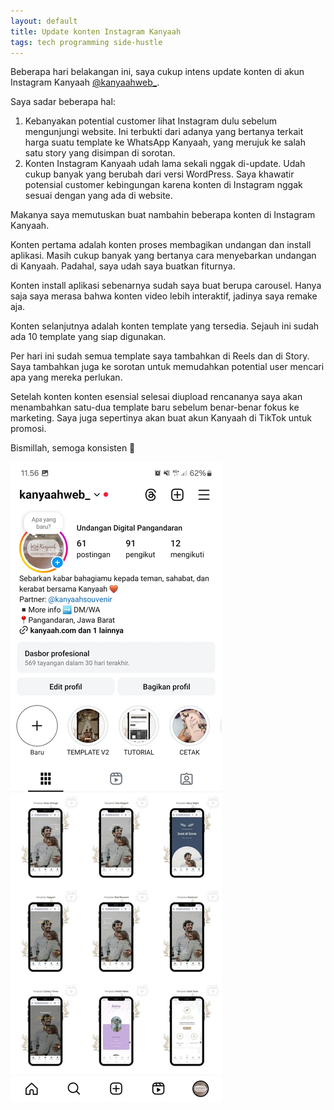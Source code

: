 ```yaml
---
layout: default
title: Update konten Instagram Kanyaah
tags: tech programming side-hustle
---
```


Beberapa hari belakangan ini, saya cukup intens update konten di akun Instagram Kanyaah [@kanyaahweb_](https://instagram.com/kanyaahweb_).

Saya sadar beberapa hal:
1. Kebanyakan potential customer lihat Instagram dulu sebelum mengunjungi website. Ini terbukti dari adanya yang bertanya terkait harga suatu template ke WhatsApp Kanyaah, yang merujuk ke salah satu story yang disimpan di sorotan.
2. Konten Instagram Kanyaah udah lama sekali nggak di-update. Udah cukup banyak yang berubah dari versi WordPress. Saya khawatir potensial customer kebingungan karena konten di Instagram nggak sesuai dengan yang ada di website.

Makanya saya memutuskan buat nambahin beberapa konten di Instagram Kanyaah.

Konten pertama adalah konten proses membagikan undangan dan install aplikasi. Masih cukup banyak yang bertanya cara menyebarkan undangan di Kanyaah. Padahal, saya udah saya buatkan fiturnya.

Konten install aplikasi sebenarnya sudah saya buat berupa carousel. Hanya saja saya merasa bahwa konten video lebih interaktif, jadinya saya remake aja.

Konten selanjutnya adalah konten template yang tersedia. Sejauh ini sudah ada 10 template yang siap digunakan.

Per hari ini sudah semua template saya tambahkan di Reels dan di Story. Saya tambahkan juga ke sorotan untuk memudahkan potential user mencari apa yang mereka perlukan.

Setelah konten konten esensial selesai diupload rencananya saya akan menambahkan satu-dua template baru sebelum benar-benar fokus ke marketing. Saya juga sepertinya akan buat akun Kanyaah di TikTok untuk promosi.

Bismillah, semoga konsisten 💪

![Instagram Kanyaah](../assets/images/2025/Screenshot_20250529_115559_Instagram.webp)